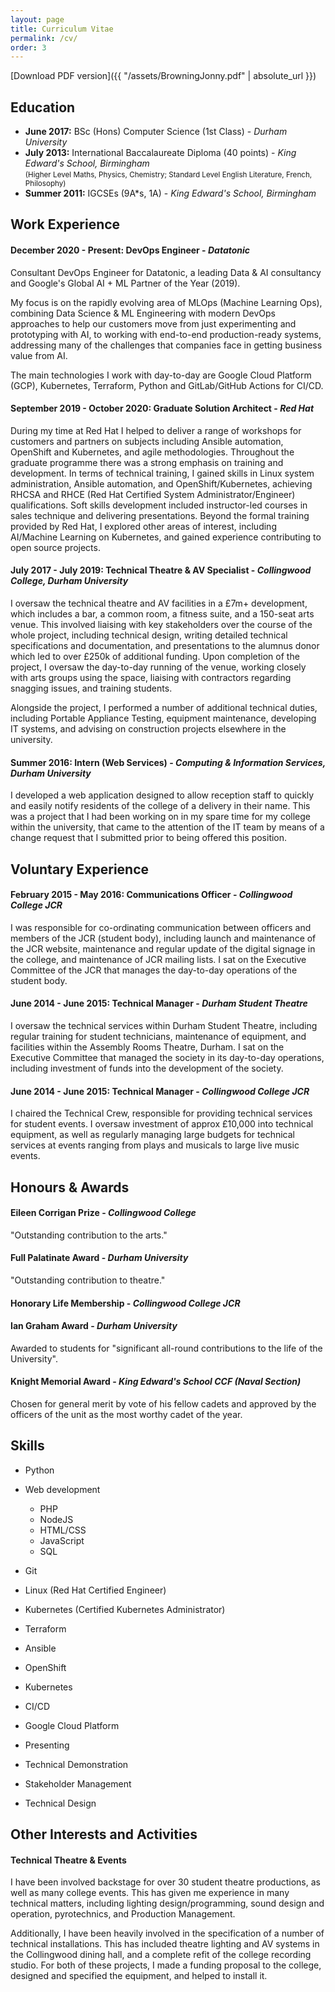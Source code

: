 ```yaml
---
layout: page
title: Curriculum Vitae
permalink: /cv/
order: 3
---
```


[Download PDF version]({{ "/assets/BrowningJonny.pdf" | absolute_url }})

## Education

- **June 2017:** BSc (Hons) Computer Science (1st Class) - *Durham University*
- **July 2013:** International Baccalaureate Diploma (40 points) - *King Edward's School, Birmingham* <br> <small>(Higher Level Maths, Physics, Chemistry; Standard Level English Literature, French, Philosophy)</small>
- **Summer 2011:** IGCSEs (9A\*s, 1A) - *King Edward's School, Birmingham*

## Work Experience

#### **December 2020 - Present:** DevOps Engineer - *Datatonic*

Consultant DevOps Engineer for Datatonic, a leading Data & AI consultancy and Google's Global AI + ML Partner of the Year (2019).

My focus is on the rapidly evolving area of MLOps (Machine Learning Ops), combining Data Science & ML Engineering with modern DevOps approaches to help our customers move from just experimenting and prototyping with AI, to working with end-to-end production-ready systems, addressing many of the challenges that companies face in getting business value from AI.

The main technologies I work with day-to-day are Google Cloud Platform (GCP), Kubernetes, Terraform, Python and GitLab/GitHub Actions for CI/CD.

#### **September 2019 - October 2020:** Graduate Solution Architect - *Red Hat*

During my time at Red Hat I helped to deliver a range of workshops for customers and partners on subjects including Ansible automation, OpenShift and Kubernetes, and agile methodologies. Throughout the graduate programme there was a strong emphasis on training and development. In terms of technical training, I gained skills in Linux system administration, Ansible automation, and OpenShift/Kubernetes, achieving RHCSA and RHCE (Red Hat Certified System Administrator/Engineer) qualifications. Soft skills development included instructor-led courses in sales technique and delivering presentations. Beyond the formal training provided by Red Hat, I explored other areas of interest, including AI/Machine Learning on Kubernetes, and gained experience contributing to open source projects.

#### **July 2017 - July 2019:** Technical Theatre & AV Specialist - *Collingwood College, Durham University*

I oversaw the technical theatre and AV facilities in a £7m+ development, which includes a bar, a common room, a fitness suite, and a 150-seat arts venue. This involved liaising with key stakeholders over the course of the whole project, including technical design, writing detailed technical specifications and documentation, and presentations to the alumnus donor which led to over £250k of additional funding. Upon completion of the project, I oversaw the day-to-day running of the venue, working closely with arts groups using the space, liaising with contractors regarding snagging issues, and training students.

Alongside the project, I performed a number of additional technical duties, including Portable Appliance Testing, equipment maintenance, developing IT systems, and advising on construction projects elsewhere in the university.

#### **Summer 2016:** Intern (Web Services) - *Computing & Information Services, Durham University*

I developed a web application designed to allow reception staff to quickly and easily notify residents of the college of a delivery in their name. This was a project that I had been working on in my spare time for my college within the university, that came to the attention of the IT team by means of a change request that I submitted prior to being offered this position.

## Voluntary Experience

#### **February 2015 - May 2016:** Communications Officer - *Collingwood College JCR*

I was responsible for co-ordinating communication between officers and members of the JCR (student body), including launch and maintenance of the JCR website, maintenance and regular update of the digital signage in the college, and maintenance of JCR mailing lists. I sat on the Executive Committee of the JCR that manages the day-to-day operations of the student body.

#### **June 2014 - June 2015:** Technical Manager - *Durham Student Theatre*

I oversaw the technical services within Durham Student Theatre, including regular training for student technicians, maintenance of equipment, and facilities within the Assembly Rooms Theatre, Durham. I sat on the Executive Committee that managed the society in its day-to-day operations, including investment of funds into the development of the society.

#### **June 2014 - June 2015:** Technical Manager - *Collingwood College JCR*

I chaired the Technical Crew, responsible for providing technical services for student events. I oversaw investment of approx £10,000 into technical equipment, as well as regularly managing large budgets for technical services at events ranging from plays and musicals to large live music events.

## Honours & Awards

#### **Eileen Corrigan Prize** - *Collingwood College*

"Outstanding contribution to the arts."

#### **Full Palatinate Award** - *Durham University*

"Outstanding contribution to theatre."

#### **Honorary Life Membership** - *Collingwood College JCR*

#### **Ian Graham Award** - *Durham University*

Awarded to students for "significant all-round contributions to the life of the University".

#### **Knight Memorial Award** - *King Edward's School CCF (Naval Section)*

Chosen for general merit by vote of his fellow cadets and approved by the officers of the unit as the most worthy cadet of the year.

## Skills

- Python
- Web development
  - PHP
  - NodeJS
  - HTML/CSS
  - JavaScript
  - SQL
- Git

- Linux (Red Hat Certified Engineer)
- Kubernetes (Certified Kubernetes Administrator)
- Terraform
- Ansible
- OpenShift
- Kubernetes
- CI/CD
- Google Cloud Platform

- Presenting
- Technical Demonstration
- Stakeholder Management
- Technical Design

## Other Interests and Activities

#### Technical Theatre & Events

I have been involved backstage for over 30 student theatre productions, as well as many college events. This has given me experience in many technical matters, including lighting design/programming, sound design and operation, pyrotechnics, and Production Management.

Additionally, I have been heavily involved in the specification of a number of technical installations. This has included theatre lighting and AV systems in the Collingwood dining hall, and a complete refit of the college recording studio. For both of these projects, I made a funding proposal to the college, designed and specified the equipment, and helped to install it.
